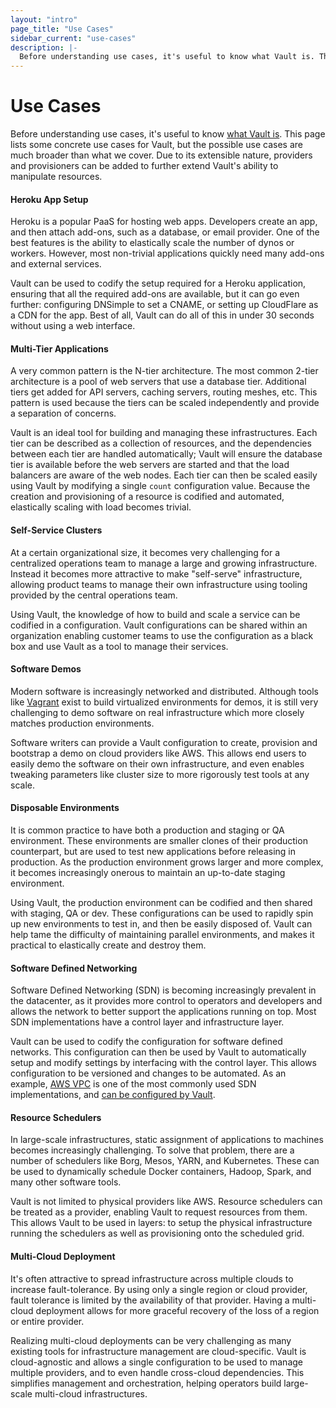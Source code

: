 ```yaml
---
layout: "intro"
page_title: "Use Cases"
sidebar_current: "use-cases"
description: |-
  Before understanding use cases, it's useful to know what Vault is. This page lists some concrete use cases for Vault, but the possible use cases are much broader than what we cover. Due to its extensible nature, providers and provisioners can be added to further extend Vault's ability to manipulate resources.
---
```


# Use Cases

Before understanding use cases, it's useful to know [what Vault is](/intro/index.html).
This page lists some concrete use cases for Vault, but the possible use cases are
much broader than what we cover. Due to its extensible nature, providers and provisioners
can be added to further extend Vault's ability to manipulate resources.

#### Heroku App Setup

Heroku is a popular PaaS for hosting web apps. Developers create an app, and then
attach add-ons, such as a database, or email provider. One of the best features is
the ability to elastically scale the number of dynos or workers. However, most
non-trivial applications quickly need many add-ons and external services.

Vault can be used to codify the setup required for a Heroku application, ensuring
that all the required add-ons are available, but it can go even further: configuring
DNSimple to set a CNAME, or setting up CloudFlare as a CDN for the
app. Best of all, Vault can do all of this in under 30 seconds without
using a web interface.

#### Multi-Tier Applications

A very common pattern is the N-tier architecture. The most common 2-tier architecture is
a pool of web servers that use a database tier. Additional tiers get added for API servers,
caching servers, routing meshes, etc. This pattern is used because the tiers can be scaled
independently and provide a separation of concerns.

Vault is an ideal tool for building and managing these infrastructures. Each tier can
be described as a collection of resources, and the dependencies between each tier are handled
automatically; Vault will ensure the database tier is available before the web servers
are started and that the load balancers are aware of the web nodes. Each tier can then be
scaled easily using Vault by modifying a single `count` configuration value. Because
the creation and provisioning of a resource is codified and automated, elastically scaling
with load becomes trivial.

#### Self-Service Clusters

At a certain organizational size, it becomes very challenging for a centralized
operations team to manage a large and growing infrastructure. Instead it becomes
more attractive to make "self-serve" infrastructure, allowing product teams to
manage their own infrastructure using tooling provided by the central operations team.

Using Vault, the knowledge of how to build and scale a service can be codified
in a configuration. Vault configurations can be shared within an organization
enabling customer teams to use the configuration as a black box and use Vault as
a tool to manage their services.

#### Software Demos

Modern software is increasingly networked and distributed. Although tools like
[Vagrant](https://www.vagrantup.com/) exist to build virtualized environments
for demos, it is still very challenging to demo software on real infrastructure
which more closely matches production environments.

Software writers can provide a Vault configuration to create, provision and
bootstrap a demo on cloud providers like AWS. This allows end users to easily demo
the software on their own infrastructure, and even enables tweaking parameters like
cluster size to more rigorously test tools at any scale.

#### Disposable Environments

It is common practice to have both a production and staging or QA environment.
These environments are smaller clones of their production counterpart, but are
used to test new applications before releasing in production. As the production
environment grows larger and more complex, it becomes increasingly onerous to
maintain an up-to-date staging environment.

Using Vault, the production environment can be codified and then shared with
staging, QA or dev. These configurations can be used to rapidly spin up new
environments to test in, and then be easily disposed of. Vault can help tame
the difficulty of maintaining parallel environments, and makes it practical
to elastically create and destroy them.

#### Software Defined Networking

Software Defined Networking (SDN) is becoming increasingly prevalent in the
datacenter, as it provides more control to operators and developers and
allows the network to better support the applications running on top. Most SDN
implementations have a control layer and infrastructure layer.

Vault can be used to codify the configuration for software defined networks.
This configuration can then be used by Vault to automatically setup and modify
settings by interfacing with the control layer. This allows configuration to be
versioned and changes to be automated. As an example, [AWS VPC](http://aws.amazon.com/vpc/)
is one of the most commonly used SDN implementations, and [can be configured by
Vault](/docs/providers/aws/r/vpc.html).

#### Resource Schedulers

In large-scale infrastructures, static assignment of applications to machines
becomes increasingly challenging. To solve that problem, there are a number
of schedulers like Borg, Mesos, YARN, and Kubernetes. These can be used to
dynamically schedule Docker containers, Hadoop, Spark, and many other software
tools.

Vault is not limited to physical providers like AWS. Resource schedulers
can be treated as a provider, enabling Vault to request resources from them.
This allows Vault to be used in layers: to setup the physical infrastructure
running the schedulers as well as provisioning onto the scheduled grid.

#### Multi-Cloud Deployment

It's often attractive to spread infrastructure across multiple clouds to increase
fault-tolerance. By using only a single region or cloud provider, fault tolerance
is limited by the availability of that provider. Having a multi-cloud deployment
allows for more graceful recovery of the loss of a region or entire provider.

Realizing multi-cloud deployments can be very challenging as many existing tools
for infrastructure management are cloud-specific. Vault is cloud-agnostic
and allows a single configuration to be used to manage multiple providers, and
to even handle cross-cloud dependencies. This simplifies management and orchestration,
helping operators build large-scale multi-cloud infrastructures.

